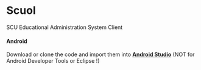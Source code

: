 Scuol
=====

SCU Educational Administration System Client

#### Android 

Download or clone the code and import them into **[Android Studio]** (NOT for Android Developer Tools or Eclipse !)

[Android Studio]:https://developer.android.com/sdk/installing/studio.html
